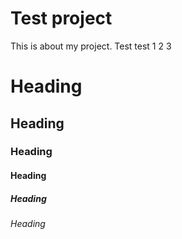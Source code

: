 # Test project

This is about my project. Test test 1 2 3

# Heading
## Heading
### Heading
#### Heading
##### Heading
###### Heading